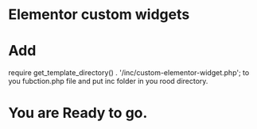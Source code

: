 # Elementor custom widgets
# Add  
require get_template_directory() . '/inc/custom-elementor-widget.php';  to you fubction.php file and put inc folder in you rood directory.

# You are Ready to go. 
 
